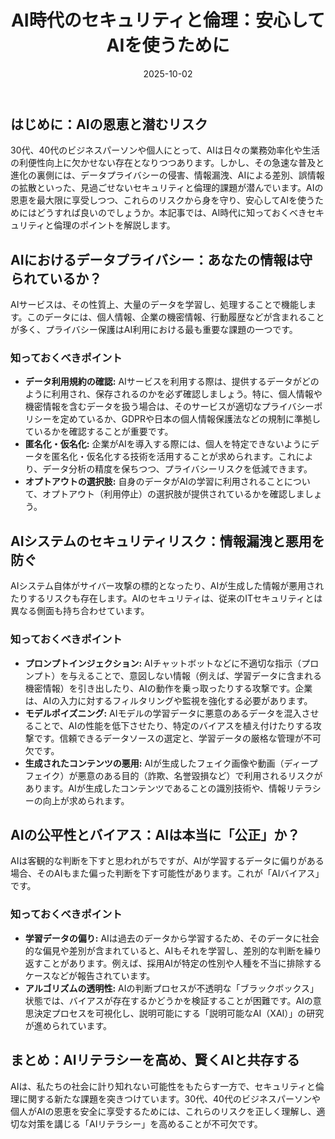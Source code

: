 ﻿---
title: AI時代のセキュリティと倫理：安心してAIを使うために
date: 2025-10-02
tags: [AI]
category: ai
image: /a-blog/ai/ai-security-ethics.png
---

## はじめに：AIの恩恵と潜むリスク

30代、40代のビジネスパーソンや個人にとって、AIは日々の業務効率化や生活の利便性向上に欠かせない存在となりつつあります。しかし、その急速な普及と進化の裏側には、データプライバシーの侵害、情報漏洩、AIによる差別、誤情報の拡散といった、見過ごせないセキュリティと倫理的課題が潜んでいます。AIの恩恵を最大限に享受しつつ、これらのリスクから身を守り、安心してAIを使うためにはどうすれば良いのでしょうか。本記事では、AI時代に知っておくべきセキュリティと倫理のポイントを解説します。

## AIにおけるデータプライバシー：あなたの情報は守られているか？

AIサービスは、その性質上、大量のデータを学習し、処理することで機能します。このデータには、個人情報、企業の機密情報、行動履歴などが含まれることが多く、プライバシー保護はAI利用における最も重要な課題の一つです。

### 知っておくべきポイント

*   **データ利用規約の確認:** AIサービスを利用する際は、提供するデータがどのように利用され、保存されるのかを必ず確認しましょう。特に、個人情報や機密情報を含むデータを扱う場合は、そのサービスが適切なプライバシーポリシーを定めているか、GDPRや日本の個人情報保護法などの規制に準拠しているかを確認することが重要です。
*   **匿名化・仮名化:** 企業がAIを導入する際には、個人を特定できないようにデータを匿名化・仮名化する技術を活用することが求められます。これにより、データ分析の精度を保ちつつ、プライバシーリスクを低減できます。
*   **オプトアウトの選択肢:** 自身のデータがAIの学習に利用されることについて、オプトアウト（利用停止）の選択肢が提供されているかを確認しましょう。

## AIシステムのセキュリティリスク：情報漏洩と悪用を防ぐ

AIシステム自体がサイバー攻撃の標的となったり、AIが生成した情報が悪用されたりするリスクも存在します。AIのセキュリティは、従来のITセキュリティとは異なる側面も持ち合わせています。

### 知っておくべきポイント

*   **プロンプトインジェクション:** AIチャットボットなどに不適切な指示（プロンプト）を与えることで、意図しない情報（例えば、学習データに含まれる機密情報）を引き出したり、AIの動作を乗っ取ったりする攻撃です。企業は、AIの入力に対するフィルタリングや監視を強化する必要があります。
*   **モデルポイズニング:** AIモデルの学習データに悪意のあるデータを混入させることで、AIの性能を低下させたり、特定のバイアスを植え付けたりする攻撃です。信頼できるデータソースの選定と、学習データの厳格な管理が不可欠です。
*   **生成されたコンテンツの悪用:** AIが生成したフェイク画像や動画（ディープフェイク）が悪意のある目的（詐欺、名誉毀損など）で利用されるリスクがあります。AIが生成したコンテンツであることの識別技術や、情報リテラシーの向上が求められます。

## AIの公平性とバイアス：AIは本当に「公正」か？

AIは客観的な判断を下すと思われがちですが、AIが学習するデータに偏りがある場合、そのAIもまた偏った判断を下す可能性があります。これが「AIバイアス」です。

### 知っておくべきポイント

*   **学習データの偏り:** AIは過去のデータから学習するため、そのデータに社会的な偏見や差別が含まれていると、AIもそれを学習し、差別的な判断を繰り返すことがあります。例えば、採用AIが特定の性別や人種を不当に排除するケースなどが報告されています。
*   **アルゴリズムの透明性:** AIの判断プロセスが不透明な「ブラックボックス」状態では、バイアスが存在するかどうかを検証することが困難です。AIの意思決定プロセスを可視化し、説明可能にする「説明可能なAI（XAI）」の研究が進められています。

## まとめ：AIリテラシーを高め、賢くAIと共存する

AIは、私たちの社会に計り知れない可能性をもたらす一方で、セキュリティと倫理に関する新たな課題を突きつけています。30代、40代のビジネスパーソンや個人がAIの恩恵を安全に享受するためには、これらのリスクを正しく理解し、適切な対策を講じる「AIリテラシー」を高めることが不可欠です。
